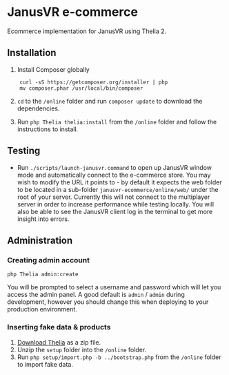 # JanusVR e-commerce

Ecommerce implementation for JanusVR using Thelia 2.

## Installation

1.  Install Composer globally

```
    curl -sS https://getcomposer.org/installer | php
    mv composer.phar /usr/local/bin/composer
```

2. `cd` to the `/online` folder and run `composer update` to download the dependencies.

3. Run `php Thelia thelia:install` from the `/online` folder and follow the instructions to install.

## Testing

* Run `./scripts/launch-janusvr.command` to open up JanusVR window mode and automatically connect to the e-commerce
store. You may wish to modify the URL it points to - by default it expects the web folder to be located in a sub-folder
`janusvr-ecommerce/online/web/` under the root of your server. Currently this will not connect to the multiplayer server
in order to increase performance while testing locally. You will also be able to see the JanusVR client log in the
terminal to get more insight into errors.

## Administration

### Creating admin account

    php Thelia admin:create

You will be prompted to select a username and password which will let you access the admin panel. A good default is
`admin` / `admin` during development, however you should change this when deploying to your production environment.

### Inserting fake data & products

1.  [Download Thelia](http://thelia.net/#download) as a zip file.
2.  Unzip the `setup` folder into the `/online` folder.
3.  Run `php setup/import.php -b ../bootstrap.php` from the `/online` folder to import fake data.